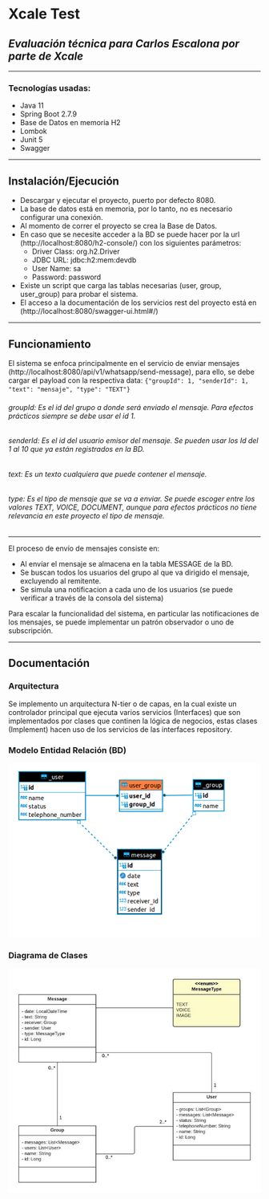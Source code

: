 # Xcale Test
## _Evaluación técnica para Carlos Escalona por parte de Xcale_
-------------------------------------------------------------------
### Tecnologías usadas:
- Java 11
- Spring Boot 2.7.9
- Base de Datos en memoria H2
- Lombok
- Junit 5
- Swagger 

-------------------------------------------------------------------

## Instalación/Ejecución
- Descargar y ejecutar el proyecto, puerto por defecto 8080.
- La base de datos está en memoria, por lo tanto, no es necesario configurar una conexión.
- Al momento de correr el proyecto se crea la Base de Datos.
- En caso que se necesite acceder a la BD se puede hacer por la url (http://localhost:8080/h2-console/) con los siguientes parámetros:
  * Driver Class:  org.h2.Driver 
  * JDBC URL: jdbc:h2:mem:devdb 
  * User Name: sa 
  * Password:  password 
- Existe un script que carga las tablas necesarias (user, group, user_group) para probar el sistema.
- El acceso a la documentación de los servicios rest del proyecto está en (http://localhost:8080/swagger-ui.html#/)
-------------------------------------------------------------------

## Funcionamiento
El sistema se enfoca principalmente en el servicio de enviar mensajes (http://localhost:8080/api/v1/whatsapp/send-message), para ello, se debe cargar el payload con la respectiva data:
`{"groupId": 1,
"senderId": 1,
"text": "mensaje",
"type": "TEXT"}`

###### groupId: Es el id del grupo a donde será enviado el mensaje. Para efectos prácticos siempre se debe usar el id 1.
###### senderId: Es el id del usuario emisor del mensaje. Se pueden usar los Id del 1 al 10 que ya están registrados en la BD.
###### text: Es un texto cualquiera que puede contener el mensaje.
###### type: Es el tipo de mensaje que se va a enviar. Se puede escoger entre los valores TEXT, VOICE, DOCUMENT, aunque para efectos prácticos no tiene relevancia en este proyecto el tipo de mensaje.  


-------------------------------------------------------------------

  El proceso de envío de mensajes consiste en:
  - Al envíar el mensaje se almacena en la tabla MESSAGE de la BD.
  - Se buscan todos los usuarios del grupo al que va dirigido el mensaje, excluyendo al remitente.
  - Se simula una notificacion a cada uno de los usuarios (se puede verificar a través de la consola del sistema)
  
  Para escalar la funcionalidad del sistema, en particular las notificaciones de los mensajes, se puede implementar un patrón observador o uno de subscripción.


[PlDb]: <https://github.com/joemccann/dillinger/tree/master/plugins/dropbox/README.md>
[PlGh]: <https://github.com/joemccann/dillinger/tree/master/plugins/github/README.md>
[PlGd]: <https://github.com/joemccann/dillinger/tree/master/plugins/googledrive/README.md>
[PlOd]: <https://github.com/joemccann/dillinger/tree/master/plugins/onedrive/README.md>
[PlMe]: <https://github.com/joemccann/dillinger/tree/master/plugins/medium/README.md>
[PlGa]: <https://github.com/RahulHP/dillinger/blob/master/plugins/googleanalytics/README.md>


-------------------------------------------------------------------

## Documentación

### Arquitectura
  Se implemento un arquitectura N-tier o de capas, en la cual existe un controlador principal que ejecuta varios servicios (Interfaces) que son implementados por clases que continen la lógica de negocios, estas clases (Implement) hacen uso de los servicios de las interfaces repository.   

### Modelo Entidad Relación (BD) 
![My Image](MER.png)

### Diagrama de Clases
![My Image](ClassDiagram.jpeg)

